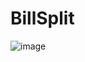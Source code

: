 # BillSplit
![image](https://user-images.githubusercontent.com/87965490/189383894-d98b6fdf-97c9-4d1a-9a01-858f90df4db4.png)
